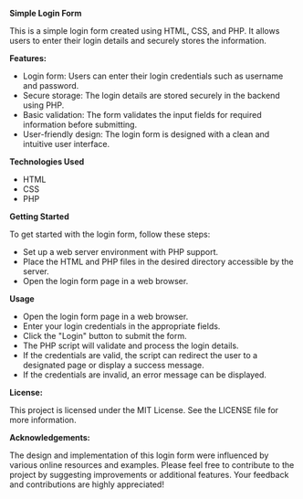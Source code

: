 **Simple Login Form**

This is a simple login form created using HTML, CSS, and PHP. It allows users to enter their login details and securely stores the information.

**Features:**

- Login form: Users can enter their login credentials such as username and password.
- Secure storage: The login details are stored securely in the backend using PHP.
- Basic validation: The form validates the input fields for required information before submitting.
- User-friendly design: The login form is designed with a clean and intuitive user interface.
  
**Technologies Used**

- HTML
- CSS
- PHP
  
**Getting Started**

To get started with the login form, follow these steps:

- Set up a web server environment with PHP support.
- Place the HTML and PHP files in the desired directory accessible by the server.
- Open the login form page in a web browser.
  
**Usage**

- Open the login form page in a web browser.
- Enter your login credentials in the appropriate fields.
- Click the "Login" button to submit the form.
- The PHP script will validate and process the login details.
- If the credentials are valid, the script can redirect the user to a designated page or display a success message.
- If the credentials are invalid, an error message can be displayed.
  
**License:**

This project is licensed under the MIT License. See the LICENSE file for more information.

**Acknowledgements:**

The design and implementation of this login form were influenced by various online resources and examples.
Please feel free to contribute to the project by suggesting improvements or additional features. Your feedback and contributions are highly appreciated!




